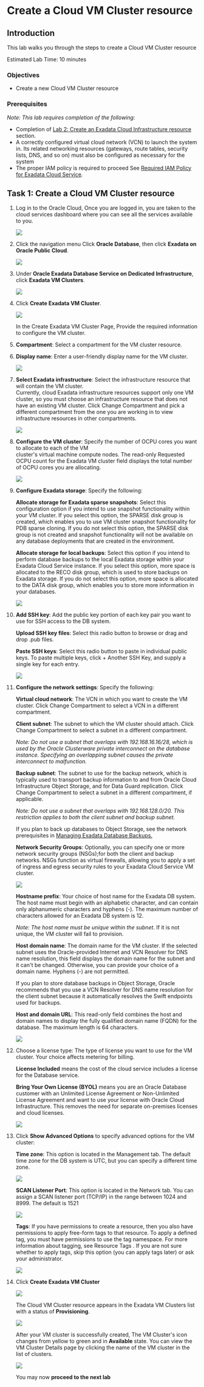 
<!-- Updated April 5, 2022 -->

# Create a Cloud VM Cluster resource


## Introduction

This lab walks you through the steps to create a Cloud VM Cluster resource <!--You will use this database in subsequent labs of this workshop.-->

Estimated Lab Time: 10 minutes



### Objectives

-   Create a new Cloud VM Cluster resource


### Prerequisites

*Note: This lab requires completion of the following:*

* Completion of [Lab 2: Create an Exadata Cloud Infrastructure resource](?lab=Lab2-create-exacloud-infra) section.
* A correctly configured virtual cloud network (VCN) to launch the system in. Its related networking resources (gateways, route tables, security lists, DNS, and so on) must also be configured as necessary for the system
* The proper IAM policy is required to proceed See <a href="https://docs.oracle.com/en-us/iaas/exadatacloud/exacs/preparing-for-ecc-deployment.html#GUID-EA03F7BC-7D8E-4177-AFF4-615F71C390CD" target="\_blank">Required IAM Policy for Exadata Cloud Service</a>.


 <!-- add hyperlink for policies -->

 <!--
* The public key, in OpenSSH format, from the key pair that you plan to use for connecting to the system via SSH  -->

## Task 1: Create a Cloud VM Cluster resource

1. Log in to the Oracle Cloud, Once you are logged in, you are taken to the cloud services dashboard where you can see all the services available to you.

    ![](./Images/Lab2/oraclecloud.png " ")


2.  Click the navigation menu Click **Oracle Database**, then click **Exadata on Oracle Public Cloud**.

    ![](./Images/Lab2/exacs.png " ")


3. Under **Oracle Exadata Database Service on Dedicated Infrastructure**, click **Exadata VM Clusters**.

    ![](./Images/Lab3/vmclusters.png " ")

4. Click **Create Exadata VM Cluster**.

    ![](./Images/Lab3/createvmcluster.png " ")

    In the Create Exadata VM Cluster Page, Provide the required information to configure the VM cluster.

5. **Compartment**: Select a compartment for the VM cluster resource.
6. **Display name**: Enter a user-friendly display name for the VM cluster.

    ![](./Images/Lab3/compartment.png " ")

7. **Select Exadata infrastructure**: Select the infrastructure resource that will contain the VM cluster.     
     Currently, cloud Exadata infrastructure resources support only one VM cluster, so you must choose an infrastructure resource that does not have an existing VM cluster. Click Change Compartment and pick a different compartment from the one you are working in to view infrastructure resources in other compartments.

     ![](./Images/Lab3/selectinfra.png " ")

8. **Configure the VM cluster**: Specify the number of OCPU cores you want to allocate to each of the VM  
     cluster's virtual machine compute nodes. The read-only Requested OCPU count for the Exadata VM cluster field displays the total number of OCPU cores you are allocating.

     ![](./Images/Lab3/ocpu.png " ")

9. **Configure Exadata storage**: Specify the following:

   **Allocate storage for Exadata sparse snapshots**: Select this configuration option if you intend to use snapshot functionality within your VM cluster. If you select this option, the SPARSE disk group is created, which enables you to use VM cluster snapshot functionality for PDB sparse cloning. If you do not select this option, the SPARSE disk group is not created and snapshot functionality will not be available on any database deployments that are created in the environment.

   **Allocate storage for local backups**: Select this option if you intend to perform database backups to the local Exadata storage within your Exadata Cloud Service instance. If you select this option, more space is allocated to the RECO disk group, which is used to store backups on Exadata storage. If you do not select this option, more space is allocated to the DATA disk group, which enables you to store more information in your databases.

      ![](./Images/Lab3/storage.png " ")

10. **Add SSH key**: Add the public key portion of each key pair you want to use for SSH access to the DB system.

    **Upload SSH key files**: Select this radio button to browse or drag and drop .pub files.

    **Paste SSH keys**: Select this radio button to paste in individual public keys. To paste multiple keys, click + Another SSH Key, and supply a single key for each entry.

      ![](./Images/Lab3/SSH.png " ")

11. **Configure the network settings**: Specify the following:

    **Virtual cloud network**: The VCN in which you want to create the VM cluster. Click Change Compartment to select a VCN in a different compartment.

    **Client subnet**: The subnet to which the VM cluster should attach. Click Change Compartment to select a subnet in a different compartment.

    *Note: Do not use a subnet that overlaps with 192.168.16.16/28, which is used by the Oracle Clusterware private interconnect on the database instance. Specifying an overlapping subnet causes the private interconnect to malfunction.*

    **Backup subnet**: The subnet to use for the backup network, which is typically used to transport backup information to and from Oracle Cloud Infrastructure Object Storage, and for Data Guard replication. Click Change Compartment to select a subnet in a different compartment, if applicable.

    *Note: Do not use a subnet that overlaps with 192.168.128.0/20. This restriction applies to both the client subnet and backup subnet.*

    If you plan to back up databases to Object Storage, see the network prerequisites in [Managing Exadata Database Backups.](https://docs.oracle.com/en-us/iaas/exadatacloud/exacs/ecs-managing-db-backup-and-recovery.html#GUID-0CA094F9-7160-43FA-AB23-D51986CBBE85)

    **Network Security Groups**: Optionally, you can specify one or more network security groups (NSGs);for both the client and backup networks. NSGs function as virtual firewalls, allowing you to apply a set of ingress and egress security rules to your Exadata Cloud Service VM cluster.

      ![](./Images/Lab3/vcn.png " ")

    **Hostname prefix**: Your choice of host name for the Exadata DB system. The host name must begin with an alphabetic character, and can contain only alphanumeric characters and hyphens (-). The maximum number of characters allowed for an Exadata DB system is 12.

    *Note: The host name must be unique within the subnet*. If it is not unique, the VM cluster will fail to provision.

    **Host domain name**: The domain name for the VM cluster. If the selected subnet uses the Oracle-provided Internet and VCN Resolver for DNS name resolution, this field displays the domain name for the subnet and it can't be changed. Otherwise, you can provide your choice of a domain name. Hyphens (-) are not permitted.

    If you plan to store database backups in Object Storage, Oracle recommends that you use a VCN Resolver for DNS name resolution for the client subnet because it automatically resolves the Swift endpoints used for backups.

    **Host and domain URL**: This read-only field combines the host and domain names to display the fully qualified domain name (FQDN) for the database. The maximum length is 64 characters.

      ![](./Images/Lab3/hostname.png " ")  

12. Choose a license type: The type of license you want to use for the VM cluster. Your choice affects metering
    for billing.

    **License Included** means the cost of the cloud service includes a license for the Database service.

    **Bring Your Own License (BYOL)** means you are an Oracle Database customer with an Unlimited License Agreement or Non-Unlimited License Agreement and want to use your license with Oracle Cloud Infrastructure. This removes the need for separate on-premises licenses and cloud licenses.

      ![](./Images/Lab3/license.png " ")

13. Click **Show Advanced Options** to specify advanced options for the VM cluster:

    **Time zone**: This option is located in the Management tab. The default time zone for the DB system is UTC, but you can specify a different time zone.

      ![](./Images/Lab3/AOM.png " ")

    **SCAN Listener Port**: This option is located in the Network tab. You can assign a SCAN listener port (TCP/IP) in the range between 1024 and 8999. The default is 1521

      ![](./Images/Lab3/SCAN2.png " ")

    **Tags**: If you have permissions to create a resource, then you also have permissions to apply free-form tags to that resource. To apply a defined tag, you must have permissions to use the tag namespace. For more information about tagging, see Resource Tags . If you are not sure whether to apply tags, skip this option (you can apply tags later) or ask your administrator.

      ![](./Images/Lab3/tags.png " ")

14. Click **Create Exadata VM Cluster**

      ![](./Images/Lab3/createexavm.png " ")


    The Cloud VM Cluster resource appears in the Exadata VM Clusters list with a status of **Provisioning**.

      ![](./Images/Lab3/provisioning.png " ")


    After your VM cluster is successfully created, The VM Cluster's icon changes from yellow to green and in **Available** state. You can view the VM Cluster Details  page by clicking the name of the VM cluster in the list of clusters.

      ![](./Images/Lab3/available.png " ")




     You may now **proceed to the next lab**


<!--

## Want to Learn More?

Click [here](https://docs.oracle.com/en/cloud/paas/autonomous-data-warehouse-cloud/user/autonomous-workflow.html#GUID-5780368D-6D40-475C-8DEB-DBA14BA675C3) for documentation on the typical workflow for using Autonomous Data Warehouse.

## Acknowledgements

- **Author** - Richard Green, Principal Developer, Database User Assistance
- **Last Updated By/Date** - Richard Green, April 2021 -->
